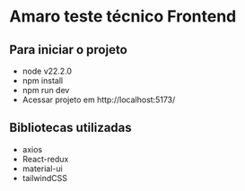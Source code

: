 # Amaro teste técnico Frontend

## Para iniciar o projeto
- node v22.2.0
- npm install
- npm run dev
- Acessar projeto em http://localhost:5173/

## Bibliotecas utilizadas
- axios
- React-redux
- material-ui
- tailwindCSS
